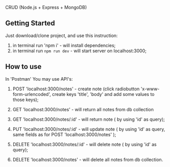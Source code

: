 CRUD (Node.js + Express + MongoDB)

## Getting Started
Just download/clone project, and use this instruction:
1. in terminal run 'npm i' - will install dependencies;
2. in terminal run `npm run dev` - will start server on localhost:3000;

## How to use
In 'Postman' You may use API's:
1) POST 'localhost:3000/notes' - create note (click radiobutton 'x-www-form-urlencoded', create keys 'title', 'body' and add some values to those keys);

2) GET 'localhost:3000/notes' - will return all notes from db collection

3) GET 'localhost:3000/notes/:id' - will return note ( by using 'id' as query);

4) PUT 'localhost:3000/notes/:id' - will update note ( by using 'id' as query, same fields as for POST 'localhost:3000/notes' );

5) DELETE 'localhost:3000/notes/:id' - will delete note ( by using 'id' as query);

6) DELETE 'localhost:3000/notes' - will delete all notes from db collection.
